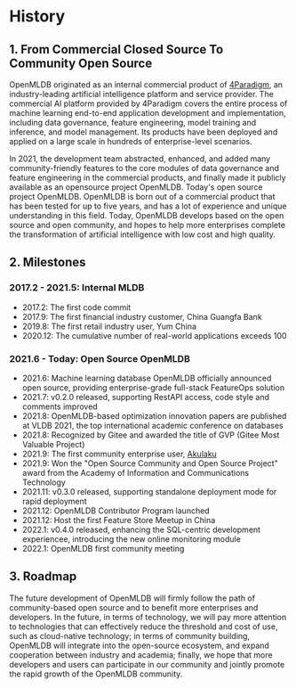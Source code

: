 # History

## 1. From Commercial Closed Source To Community Open Source

OpenMLDB originated as an internal commercial product of [4Paradigm](https://www.4paradigm.com), an industry-leading artificial intelligence platform and service provider. The commercial AI platform provided by 4Paradigm covers the entire process of machine learning end-to-end application development and implementation, including data governance, feature engineering, model training and inference, and model management. Its products have been deployed and applied on a large scale in hundreds of enterprise-level scenarios.

In 2021, the development team abstracted, enhanced, and added many community-friendly features to the core modules of data governance and feature engineering in the commercial products, and finally made it publicly available as an opensource project OpenMLDB. Today's open source project OpenMLDB. OpenMLDB is born out of a commercial product that has been tested for up to five years, and has a lot of experience and unique understanding in this field. Today, OpenMLDB develops based on the open source and open community, and hopes to help more enterprises complete the transformation of artificial intelligence with low cost and high quality.

## 2. Milestones

### 2017.2 - 2021.5: Internal  MLDB

- 2017.2: The first code commit
- 2017.9: The first financial industry customer, China Guangfa Bank
- 2019.8: The first retail industry user, Yum China
- 2020.12: The cumulative number of real-world applications exceeds 100

### 2021.6 - Today: Open Source OpenMLDB

- 2021.6: Machine learning database OpenMLDB officially announced open source, providing enterprise-grade full-stack FeatureOps solution
- 2021.7: v0.2.0 released, supporting RestAPI access, code style and comments improved
- 2021.8: OpenMLDB-based optimization innovation papers are published at VLDB 2021, the top international academic conference on databases
- 2021.8: Recognized by Gitee and awarded the title of GVP (Gitee Most Valuable Project)
- 2021.9: The first community enterprise user, [Akulaku](https://www.akulaku.com/)
- 2021.9: Won the "Open Source Community and Open Source Project" award from the Academy of Information and Communications Technology
- 2021.11: v0.3.0 released, supporting standalone deployment mode for rapid deployment
- 2021.12: OpenMLDB Contributor Program launched
- 2021.12: Host the first Feature Store Meetup in China
- 2022.1: v0.4.0 released, enhancing the SQL-centric development experiencee, introducing the new online monitoring module
- 2022.1: OpenMLDB first community meeting

## 3. Roadmap

The future development of OpenMLDB will firmly follow the path of community-based open source and to benefit more enterprises and developers. In the future, in terms of technology, we will pay more attention to technologies that can effectively reduce the threshold and cost of use, such as cloud-native technology; in terms of community building, OpenMLDB will integrate into the open-source ecosystem, and expand cooperation between industry and academia; finally, we hope that more developers and users can participate in our community and jointly promote the rapid growth of the OpenMLDB community.
